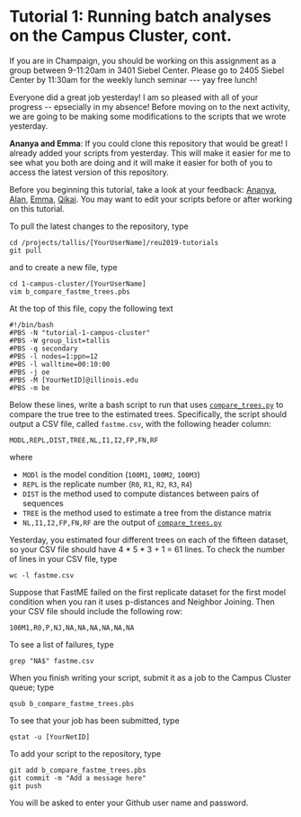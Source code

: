 Tutorial 1: Running batch analyses on the Campus Cluster, cont.
===============================================================
If you are in Champaign, you should be working on this assignment as a group between 9-11:20am in 3401 Siebel Center. Please go to 2405 Siebel Center by 11:30am for the weekly lunch seminar --- yay free lunch!

Everyone did a great job yesterday! I am so pleased with all of your progress -- epsecially in my absence! Before moving on to the next activity, we are going to be making some modifications to the scripts that we wrote yesterday.

**Ananya and Emma**: If you could clone this repository that would be great! I already added your scripts from yesterday. This will make it easier for me to see what you both are doing and it will make it easier for both of you to access the latest version of this repository.

Before you beginning this tutorial, take a look at your feedback: [Ananya](ananyay2/a_feedback.md), [Alan](binghui2/a_run_fastme.pbs), [Emma](ebhamel2/a_feedback.md), [Qikai](qikaiy2/a_feedback.md). You may want to edit your scripts before or after working on this tutorial.

To pull the latest changes to the repository, type

```
cd /projects/tallis/[YourUserName]/reu2019-tutorials
git pull
```

and to create a new file, type

```
cd 1-campus-cluster/[YourUserName]
vim b_compare_fastme_trees.pbs
```

At the top of this file, copy the following text

```
#!/bin/bash
#PBS -N "tutorial-1-campus-cluster"
#PBS -W group_list=tallis
#PBS -q secondary
#PBS -l nodes=1:ppn=12
#PBS -l walltime=00:10:00
#PBS -j oe
#PBS -M [YourNetID]@illinois.edu
#PBS -m be
```

Below these lines, write a bash script to run that uses [`compare_trees.py`](../tools/compare_trees.py) to compare the true tree to the estimated trees. Specifically, the script should output a CSV file, called `fastme.csv`, with the following header column:

```
MODL,REPL,DIST,TREE,NL,I1,I2,FP,FN,RF
```

where

+ `MODl` is the model condition (`100M1`, `100M2`, `100M3`)
+ `REPL` is the replicate number (`R0`, `R1`, `R2`, `R3`, `R4`)
+ `DIST` is the method used to compute distances between pairs of sequences
+ `TREE` is the method used to estimate a tree from the distance matrix
+ `NL,I1,I2,FP,FN,RF` are the output of [`compare_trees.py`](../tools/compare_trees.py)

Yesterday, you estimated four different trees on each of the fifteen dataset, so your CSV file should have 4 * 5 * 3 + 1 = 61 lines. To check the number of lines in your CSV file, type

```
wc -l fastme.csv
```

Suppose that FastME failed on the first replicate dataset for the first model condition when you ran it uses p-distances and Neighbor Joining. Then your CSV file should include the following row:

```
100M1,R0,P,NJ,NA,NA,NA,NA,NA,NA
```

To see a list of failures, type

```
grep "NA$" fastme.csv
```

When you finish writing your script, submit it as a job to the Campus Cluster queue; type

```
qsub b_compare_fastme_trees.pbs
```

To see that your job has been submitted, type

```
qstat -u [YourNetID]
```

To add your script to the repository, type

```
git add b_compare_fastme_trees.pbs
git commit -m "Add a message here"
git push
```

You will be asked to enter your Github user name and password.
